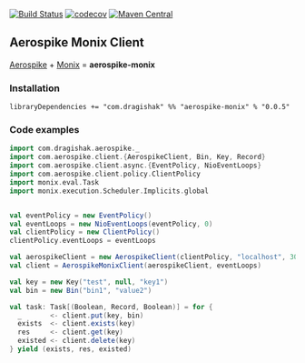 [![Build Status](https://travis-ci.org/dragisak/aerospike-monix.svg?branch=master)](https://travis-ci.org/dragisak/aerospike-monix)
[![codecov](https://codecov.io/gh/dragisak/aerospike-monix/branch/master/graph/badge.svg)](https://codecov.io/gh/dragisak/aerospike-monix)
[![Maven Central](https://maven-badges.herokuapp.com/maven-central/com.dragishak/aerospike-monix_2.12/badge.svg)](https://maven-badges.herokuapp.com/maven-central/com.dragishak/aerospike-monix_2.12)

## Aerospike Monix Client


[Aerospike](https://www.aerospike.com/) + [Monix](https://monix.io/) = **aerospike-monix**

### Installation

```sbtshell
libraryDependencies += "com.dragishak" %% "aerospike-monix" % "0.0.5"
```

### Code examples

```scala
import com.dragishak.aerospike._
import com.aerospike.client.{AerospikeClient, Bin, Key, Record}
import com.aerospike.client.async.{EventPolicy, NioEventLoops}
import com.aerospike.client.policy.ClientPolicy
import monix.eval.Task
import monix.execution.Scheduler.Implicits.global


val eventPolicy = new EventPolicy()
val eventLoops = new NioEventLoops(eventPolicy, 0)
val clientPolicy = new ClientPolicy()
clientPolicy.eventLoops = eventLoops

val aerospikeClient = new AerospikeClient(clientPolicy, "localhost", 3000)
val client = AerospikeMonixClient(aerospikeClient, eventLoops)

val key = new Key("test", null, "key1")
val bin = new Bin("bin1", "value2")

val task: Task[(Boolean, Record, Boolean)] = for {
  _       <- client.put(key, bin)
  exists  <- client.exists(key)
  res     <- client.get(key)
  existed <- client.delete(key)
} yield (exists, res, existed)

```
